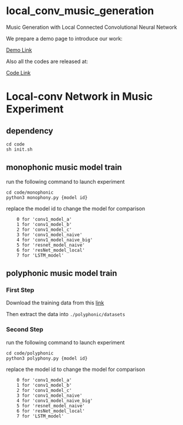 # local_conv_music_generation
Music Generation with Local Connected Convolutional Neural Network

We prepare a demo page to introduce our work:

[Demo Link](https://somedaywilldo.github.io/local_conv_music_generation/)

Also all the codes are released at:

[Code Link](https://github.com/Somedaywilldo/local_conv_music_generation/tree/master/code)


# Local-conv Network in Music Experiment
## dependency
```
cd code
sh init.sh
```
## monophonic music model train
run the following command to launch experiment

```
cd code/monophonic
python3 monophony.py {model id}
```
replace the model id to change the model for comparison

```
    0 for 'conv1_model_a'
    1 for 'conv1_model_b'
    2 for 'conv1_model_c'
    3 for 'conv1_model_naive'
    4 for 'conv1_model_naive_big'
    5 for 'resnet_model_naive'
    6 for 'resNet_model_local'
    7 for 'LSTM_model'
```

## polyphonic music model train
### First Step
Download the training data from this [link](https://drive.google.com/open?id=18205S7ut3MEq9A3aiKS2tpY06Y7Khq3E)

Then extract the data into `./polyphonic/datasets`
### Second Step
run the following command to launch experiment
```
cd code/polyphonic
python3 polyphony.py {model id}
```
replace the model id to change the model for comparison

```
    0 for 'conv1_model_a'
    1 for 'conv1_model_b'
    2 for 'conv1_model_c'
    3 for 'conv1_model_naive'
    4 for 'conv1_model_naive_big'
    5 for 'resnet_model_naive'
    6 for 'resNet_model_local'
    7 for 'LSTM_model'
```


